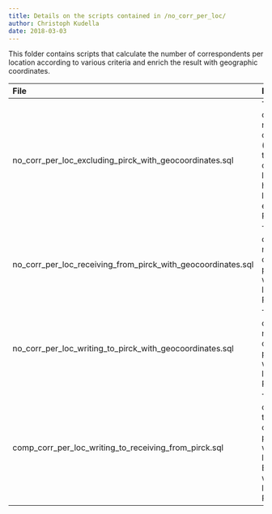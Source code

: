 ```yaml
---
title: Details on the scripts contained in /no_corr_per_loc/
author: Christoph Kudella
date: 2018-03-03
---
```

This folder contains scripts that calculate the number of correspondents per location according to various criteria and enrich the result with geographic coordinates.

| File | Description |
| :------------- | :------------- |
| no_corr_per_loc_excluding_pirck_with_geocoordinates.sql | This script calculates the number of correspondents (those writing to Pirckheimer or receiving letters from him) per location, excluding Pirckheimer. |
| no_corr_per_loc_receiving_from_pirck_with_geocoordinates.sql | This script calculates the number of correspondents per location who receive letters from Pirckheimer. |
| no_corr_per_loc_writing_to_pirck_with_geocoordinates.sql | This script calculates the number of correspondents per location who write letters to Pirckheimer. |
| comp_corr_per_loc_writing_to_receiving_from_pirck.sql | This script calculates both the number of correspondents per location who receive letters from Erasmus and who write letters to Pirckheimer. |

